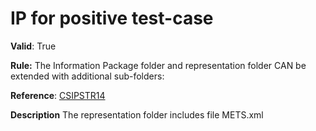 # IP for positive test-case

**Valid**:  True

**Rule:**  The Information Package folder and representation folder CAN be extended with additional sub-folders:

**Reference**: [CSIPSTR14](https://dilcisboard.github.io/E-ARK-CSIP/specification/implementation/structure/#CSIPSTR14)

**Description** The representation folder includes file METS.xml